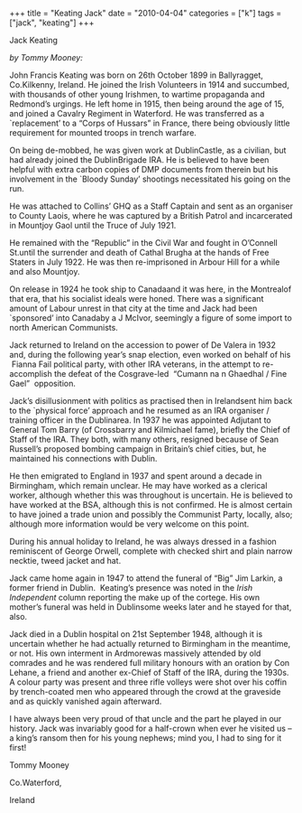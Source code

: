 +++
title = "Keating Jack"
date = "2010-04-04"
categories = ["k"]
tags = ["jack", "keating"]
+++

Jack Keating

_by Tommy Mooney:_

John Francis Keating was born on 26th October 1899 in Ballyragget,   Co.Kilkenny, Ireland. He joined the Irish Volunteers in 1914 and succumbed, with thousands of other young Irishmen, to wartime propaganda and Redmond’s urgings. He left home in 1915, then being around the age of 15, and joined a Cavalry Regiment in Waterford. He was transferred as a \`replacement’ to a “Corps of Hussars” in France, there being obviously little requirement for mounted troops in trench warfare.

On being de-mobbed, he was given work at DublinCastle, as a civilian, but had already joined the DublinBrigade IRA. He is believed to have been helpful with extra carbon copies of DMP documents from therein but his involvement in the \`Bloody Sunday’ shootings necessitated his going on the run.

He was attached to Collins’ GHQ as a Staff Captain and sent as an organiser to County Laois, where he was captured by a British Patrol and incarcerated in Mountjoy Gaol until the Truce of July 1921.

He remained with the “Republic” in the Civil War and fought in O’Connell St.until the surrender and death of Cathal Brugha at the hands of Free Staters in July 1922. He was then re-imprisoned in Arbour Hill for a while and also Mountjoy.

On release in 1924 he took ship to Canadaand it was here, in the Montrealof that era, that his socialist ideals were honed. There was a significant amount of Labour unrest in that city at the time and Jack had been \`sponsored’ into Canadaby a J McIvor, seemingly a figure of some import to north American Communists.

Jack returned to Ireland on the accession to power of De Valera in 1932 and, during the following year’s snap election, even worked on behalf of his  Fianna Fail political party, with other IRA veterans, in the attempt to re-accomplish the defeat of the Cosgrave-led  “Cumann na n Ghaedhal / Fine Gael”  opposition.

Jack’s disillusionment with politics as practised then in Irelandsent him back to the \`physical force’ approach and he resumed as an IRA organiser / training officer in the Dublinarea. In 1937 he was appointed Adjutant to General Tom Barry (of Crossbarry and Kilmichael fame), briefly the Chief of Staff of the IRA. They both, with many others, resigned because of Sean Russell’s proposed bombing campaign in Britain’s chief cities, but, he maintained his connections with Dublin.

He then emigrated to England in 1937 and spent around a decade in Birmingham, which remain unclear. He may have worked as a clerical worker, although whether this was throughout is uncertain. He is believed to have worked at the BSA, although this is not confirmed. He is almost certain to have joined a trade union and possibly the Communist Party, locally, also; although more information would be very welcome on this point.

During his annual holiday to Ireland, he was always dressed in a fashion reminiscent of George Orwell, complete with checked shirt and plain narrow necktie, tweed jacket and hat.

Jack came home again in 1947 to attend the funeral of “Big” Jim Larkin, a former friend in Dublin.  Keating’s presence was noted in the _Irish Independent_ column reporting the make up of the cortege. His own mother’s funeral was held in Dublinsome weeks later and he stayed for that, also.

Jack died in a Dublin hospital on 21st September 1948, although it is uncertain whether he had actually returned to Birmingham in the meantime, or not. His own interment in Ardmorewas massively attended by old comrades and he was rendered full military honours with an oration by Con Lehane, a friend and another ex-Chief of Staff of the IRA, during the 1930s. A colour party was present and three rifle volleys were shot over his coffin by trench-coated men who appeared through the crowd at the graveside and as quickly vanished again afterward.

I have always been very proud of that uncle and the part he played in our history. Jack was invariably good for a half-crown when ever he visited us – a king’s ransom then for his young nephews; mind you, I had to sing for it first!

Tommy Mooney

Co.Waterford,

Ireland
